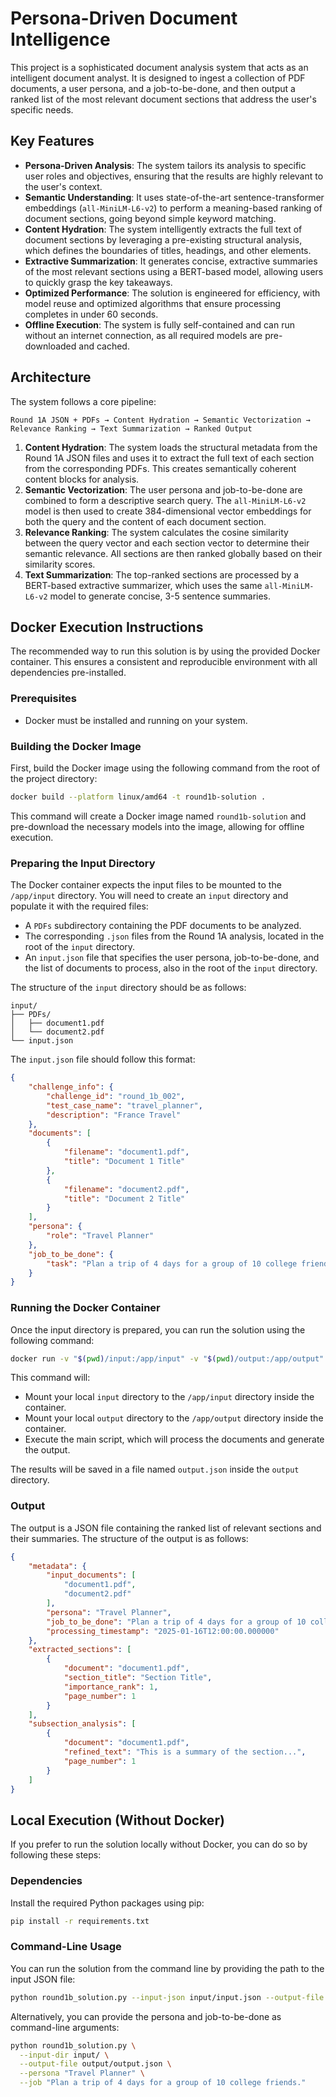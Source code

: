 
# Persona-Driven Document Intelligence

This project is a sophisticated document analysis system that acts as an intelligent document analyst. It is designed to ingest a collection of PDF documents, a user persona, and a job-to-be-done, and then output a ranked list of the most relevant document sections that address the user's specific needs.

## Key Features

- **Persona-Driven Analysis**: The system tailors its analysis to specific user roles and objectives, ensuring that the results are highly relevant to the user's context.
- **Semantic Understanding**: It uses state-of-the-art sentence-transformer embeddings (`all-MiniLM-L6-v2`) to perform a meaning-based ranking of document sections, going beyond simple keyword matching.
- **Content Hydration**: The system intelligently extracts the full text of document sections by leveraging a pre-existing structural analysis, which defines the boundaries of titles, headings, and other elements.
- **Extractive Summarization**: It generates concise, extractive summaries of the most relevant sections using a BERT-based model, allowing users to quickly grasp the key takeaways.
- **Optimized Performance**: The solution is engineered for efficiency, with model reuse and optimized algorithms that ensure processing completes in under 60 seconds.
- **Offline Execution**: The system is fully self-contained and can run without an internet connection, as all required models are pre-downloaded and cached.

## Architecture

The system follows a core pipeline:

`Round 1A JSON + PDFs → Content Hydration → Semantic Vectorization → Relevance Ranking → Text Summarization → Ranked Output`

1.  **Content Hydration**: The system loads the structural metadata from the Round 1A JSON files and uses it to extract the full text of each section from the corresponding PDFs. This creates semantically coherent content blocks for analysis.
2.  **Semantic Vectorization**: The user persona and job-to-be-done are combined to form a descriptive search query. The `all-MiniLM-L6-v2` model is then used to create 384-dimensional vector embeddings for both the query and the content of each document section.
3.  **Relevance Ranking**: The system calculates the cosine similarity between the query vector and each section vector to determine their semantic relevance. All sections are then ranked globally based on their similarity scores.
4.  **Text Summarization**: The top-ranked sections are processed by a BERT-based extractive summarizer, which uses the same `all-MiniLM-L6-v2` model to generate concise, 3-5 sentence summaries.

## Docker Execution Instructions

The recommended way to run this solution is by using the provided Docker container. This ensures a consistent and reproducible environment with all dependencies pre-installed.

### Prerequisites

-   Docker must be installed and running on your system.

### Building the Docker Image

First, build the Docker image using the following command from the root of the project directory:

```bash
docker build --platform linux/amd64 -t round1b-solution .
```

This command will create a Docker image named `round1b-solution` and pre-download the necessary models into the image, allowing for offline execution.

### Preparing the Input Directory

The Docker container expects the input files to be mounted to the `/app/input` directory. You will need to create an `input` directory and populate it with the required files:

-   A `PDFs` subdirectory containing the PDF documents to be analyzed.
-   The corresponding `.json` files from the Round 1A analysis, located in the root of the `input` directory.
-   An `input.json` file that specifies the user persona, job-to-be-done, and the list of documents to process, also in the root of the `input` directory.

The structure of the `input` directory should be as follows:

```
input/
├── PDFs/
│   ├── document1.pdf
│   └── document2.pdf
└── input.json
```

The `input.json` file should follow this format:

```json
{
    "challenge_info": {
        "challenge_id": "round_1b_002",
        "test_case_name": "travel_planner",
        "description": "France Travel"
    },
    "documents": [
        {
            "filename": "document1.pdf",
            "title": "Document 1 Title"
        },
        {
            "filename": "document2.pdf",
            "title": "Document 2 Title"
        }
    ],
    "persona": {
        "role": "Travel Planner"
    },
    "job_to_be_done": {
        "task": "Plan a trip of 4 days for a group of 10 college friends."
    }
}
```

### Running the Docker Container

Once the input directory is prepared, you can run the solution using the following command:

```bash
docker run -v "$(pwd)/input:/app/input" -v "$(pwd)/output:/app/output" round1b-solution
```

This command will:

-   Mount your local `input` directory to the `/app/input` directory inside the container.
-   Mount your local `output` directory to the `/app/output` directory inside the container.
-   Execute the main script, which will process the documents and generate the output.

The results will be saved in a file named `output.json` inside the `output` directory.

### Output

The output is a JSON file containing the ranked list of relevant sections and their summaries. The structure of the output is as follows:

```json
{
    "metadata": {
        "input_documents": [
            "document1.pdf",
            "document2.pdf"
        ],
        "persona": "Travel Planner",
        "job_to_be_done": "Plan a trip of 4 days for a group of 10 college friends.",
        "processing_timestamp": "2025-01-16T12:00:00.000000"
    },
    "extracted_sections": [
        {
            "document": "document1.pdf",
            "section_title": "Section Title",
            "importance_rank": 1,
            "page_number": 1
        }
    ],
    "subsection_analysis": [
        {
            "document": "document1.pdf",
            "refined_text": "This is a summary of the section...",
            "page_number": 1
        }
    ]
}
```

## Local Execution (Without Docker)

If you prefer to run the solution locally without Docker, you can do so by following these steps:

### Dependencies

Install the required Python packages using pip:

```bash
pip install -r requirements.txt
```

### Command-Line Usage

You can run the solution from the command line by providing the path to the input JSON file:

```bash
python round1b_solution.py --input-json input/input.json --output-file output/output.json
```

Alternatively, you can provide the persona and job-to-be-done as command-line arguments:

```bash
python round1b_solution.py \
  --input-dir input/ \
  --output-file output/output.json \
  --persona "Travel Planner" \
  --job "Plan a trip of 4 days for a group of 10 college friends."
``` 